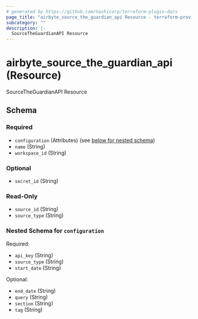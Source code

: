 ```yaml
---
# generated by https://github.com/hashicorp/terraform-plugin-docs
page_title: "airbyte_source_the_guardian_api Resource - terraform-provider-airbyte-new"
subcategory: ""
description: |-
  SourceTheGuardianAPI Resource
---
```


# airbyte_source_the_guardian_api (Resource)

SourceTheGuardianAPI Resource



<!-- schema generated by tfplugindocs -->
## Schema

### Required

- `configuration` (Attributes) (see [below for nested schema](#nestedatt--configuration))
- `name` (String)
- `workspace_id` (String)

### Optional

- `secret_id` (String)

### Read-Only

- `source_id` (String)
- `source_type` (String)

<a id="nestedatt--configuration"></a>
### Nested Schema for `configuration`

Required:

- `api_key` (String)
- `source_type` (String)
- `start_date` (String)

Optional:

- `end_date` (String)
- `query` (String)
- `section` (String)
- `tag` (String)


